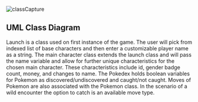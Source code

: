 ![classCapture](https://user-images.githubusercontent.com/70285457/144475084-6c013f11-e36e-4374-bebf-f53140e2be64.PNG)

## UML Class Diagram
Launch is a class used on first instance of the game.  The user will pick from indexed list of base characters and then enter a customizable player name as a string.  The main character class extends
the launch class and will pass the name variable and allow for further unique characteristics for the chosen main character.  These characteristics include id, gender
badge count, money, and changes to name.  The Pokedex holds boolean variables for Pokemon as discovered/undiscovered and caught/not caught.  Moves of Pokemon are also associated with the Pokemon class.  In the scenario of a wild encounter the option
to catch is an available move type.